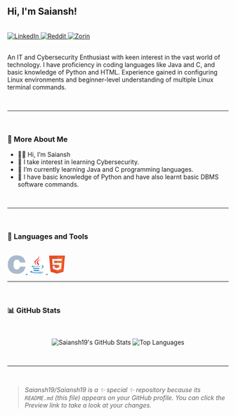 ## Hi, I'm Saiansh!

<br>

<div align="left">
  <a href="https://www.linkedin.com/in/saiansh-nair/">
    <img src="https://raw.githubusercontent.com/rahul-jha98/rahul-jha98/561d474902b59c7429ec22bb73e225696c27b202/assets/linkedin.svg" alt="LinkedIn" height="32px"/>
  </a>
  <a href="https://www.reddit.com/user/your-reddit-username">
    <img src="https://raw.githubusercontent.com/CLorant/readme-social-icons/main/icons/Reddit.svg" alt="Reddit" height="32px"/>
  </a>
  <a href="https://zorin.com">
    <img src="https://raw.githubusercontent.com/CLorant/readme-social-icons/main/icons/Zorin.svg" alt="Zorin" height="32px"/>
  </a>
</div>

<br>

An IT and Cybersecurity Enthusiast with keen interest in the vast world of technology. I have proficiency in coding languages like Java and C, and basic knowledge of Python and HTML. Experience gained in configuring Linux environments and beginner-level understanding of multiple Linux terminal commands.

<br>

---

<br>

### 🧐 More About Me

- 👋🏻 Hi, I’m Saiansh  
- 👀 I take interest in learning Cybersecurity.  
- 🌱 I’m currently learning Java and C programming languages.  
- 📖 I have basic knowledge of Python and have also learnt basic DBMS software commands.  

<br>

---

<br>

### 🔨 Languages and Tools

<br>

<a href="https://www.cprogramming.com/" target="_blank">
  <img src="https://raw.githubusercontent.com/devicons/devicon/master/icons/c/c-original.svg" alt="C" height="42px"/>
</a>
<a href="https://www.java.com/" target="_blank">
  <img src="https://raw.githubusercontent.com/devicons/devicon/master/icons/java/java-original.svg" alt="Java" height="42px"/>
</a>
<a href="https://developer.mozilla.org/en-US/docs/Web/HTML" target="_blank">
  <img src="https://raw.githubusercontent.com/devicons/devicon/master/icons/html5/html5-original.svg" alt="HTML" height="42px"/>
</a>

<br>

---

<br>

### 📊 GitHub Stats

<br>

<p align="center">
  <img src="https://github-readme-stats.vercel.app/api?username=Saiansh19&show_icons=true&hide_border=true&theme=github_light" alt="Saiansh19's GitHub Stats" height="165"/>
  <img src="https://github-readme-stats.vercel.app/api/top-langs/?username=Saiansh19&layout=compact&hide_border=true&theme=github_light" alt="Top Languages" height="165"/>
</p>

<br>

---

<br>

> *Saiansh19/Saiansh19 is a ✨ special ✨ repository because its `README.md` (this file) appears on your GitHub profile. You can click the Preview link to take a look at your changes.*

